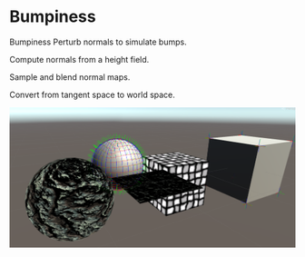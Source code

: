 # Bumpiness
Bumpiness
Perturb normals to simulate bumps. 

Compute normals from a height field.

Sample and blend normal maps. 

Convert from tangent space to world space.

![image](https://github.com/MashiroShina/Bumpiness/blob/master/Bumpiness.png)
